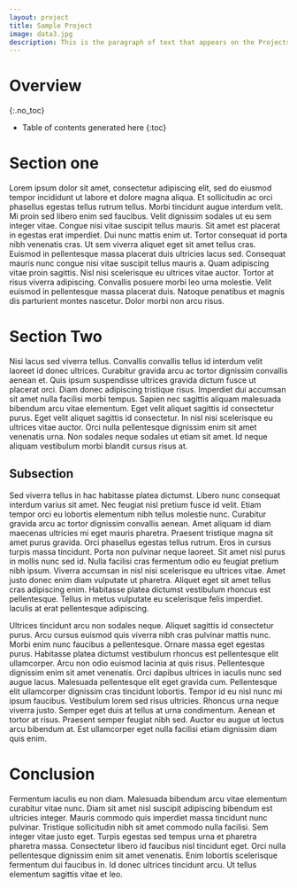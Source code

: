 ```yaml
---
layout: project
title: Sample Project
image: data3.jpg
description: This is the paragraph of text that appears on the Projects page. It gives a brief description of the project without going into all the page details.
---
```

# Overview
{:.no_toc}

* Table of contents generated here
{:toc}

# Section one

Lorem ipsum dolor sit amet, consectetur adipiscing elit, sed do eiusmod tempor incididunt ut labore et dolore magna aliqua. Et sollicitudin ac orci phasellus egestas tellus rutrum tellus. Morbi tincidunt augue interdum velit. Mi proin sed libero enim sed faucibus. Velit dignissim sodales ut eu sem integer vitae. Congue nisi vitae suscipit tellus mauris. Sit amet est placerat in egestas erat imperdiet. Dui nunc mattis enim ut. Tortor consequat id porta nibh venenatis cras. Ut sem viverra aliquet eget sit amet tellus cras. Euismod in pellentesque massa placerat duis ultricies lacus sed. Consequat mauris nunc congue nisi vitae suscipit tellus mauris a. Quam adipiscing vitae proin sagittis. Nisl nisi scelerisque eu ultrices vitae auctor. Tortor at risus viverra adipiscing. Convallis posuere morbi leo urna molestie. Velit euismod in pellentesque massa placerat duis. Natoque penatibus et magnis dis parturient montes nascetur. Dolor morbi non arcu risus.

# Section Two

Nisi lacus sed viverra tellus. Convallis convallis tellus id interdum velit laoreet id donec ultrices. Curabitur gravida arcu ac tortor dignissim convallis aenean et. Quis ipsum suspendisse ultrices gravida dictum fusce ut placerat orci. Diam donec adipiscing tristique risus. Imperdiet dui accumsan sit amet nulla facilisi morbi tempus. Sapien nec sagittis aliquam malesuada bibendum arcu vitae elementum. Eget velit aliquet sagittis id consectetur purus. Eget velit aliquet sagittis id consectetur. In nisl nisi scelerisque eu ultrices vitae auctor. Orci nulla pellentesque dignissim enim sit amet venenatis urna. Non sodales neque sodales ut etiam sit amet. Id neque aliquam vestibulum morbi blandit cursus risus at.

## Subsection

Sed viverra tellus in hac habitasse platea dictumst. Libero nunc consequat interdum varius sit amet. Nec feugiat nisl pretium fusce id velit. Etiam tempor orci eu lobortis elementum nibh tellus molestie nunc. Curabitur gravida arcu ac tortor dignissim convallis aenean. Amet aliquam id diam maecenas ultricies mi eget mauris pharetra. Praesent tristique magna sit amet purus gravida. Orci phasellus egestas tellus rutrum. Eros in cursus turpis massa tincidunt. Porta non pulvinar neque laoreet. Sit amet nisl purus in mollis nunc sed id. Nulla facilisi cras fermentum odio eu feugiat pretium nibh ipsum. Viverra accumsan in nisl nisi scelerisque eu ultrices vitae. Amet justo donec enim diam vulputate ut pharetra. Aliquet eget sit amet tellus cras adipiscing enim. Habitasse platea dictumst vestibulum rhoncus est pellentesque. Tellus in metus vulputate eu scelerisque felis imperdiet. Iaculis at erat pellentesque adipiscing.

Ultrices tincidunt arcu non sodales neque. Aliquet sagittis id consectetur purus. Arcu cursus euismod quis viverra nibh cras pulvinar mattis nunc. Morbi enim nunc faucibus a pellentesque. Ornare massa eget egestas purus. Habitasse platea dictumst vestibulum rhoncus est pellentesque elit ullamcorper. Arcu non odio euismod lacinia at quis risus. Pellentesque dignissim enim sit amet venenatis. Orci dapibus ultrices in iaculis nunc sed augue lacus. Malesuada pellentesque elit eget gravida cum. Pellentesque elit ullamcorper dignissim cras tincidunt lobortis. Tempor id eu nisl nunc mi ipsum faucibus. Vestibulum lorem sed risus ultricies. Rhoncus urna neque viverra justo. Semper eget duis at tellus at urna condimentum. Aenean et tortor at risus. Praesent semper feugiat nibh sed. Auctor eu augue ut lectus arcu bibendum at. Est ullamcorper eget nulla facilisi etiam dignissim diam quis enim.

# Conclusion

Fermentum iaculis eu non diam. Malesuada bibendum arcu vitae elementum curabitur vitae nunc. Diam sit amet nisl suscipit adipiscing bibendum est ultricies integer. Mauris commodo quis imperdiet massa tincidunt nunc pulvinar. Tristique sollicitudin nibh sit amet commodo nulla facilisi. Sem integer vitae justo eget. Turpis egestas sed tempus urna et pharetra pharetra massa. Consectetur libero id faucibus nisl tincidunt eget. Orci nulla pellentesque dignissim enim sit amet venenatis. Enim lobortis scelerisque fermentum dui faucibus in. Id donec ultrices tincidunt arcu. Ut tellus elementum sagittis vitae et leo.
